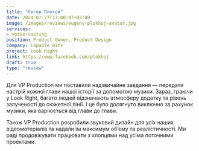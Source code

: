 ```yaml
---
title: "Євген Плохой"
date: 2024-07-27T17:00:47+03:00
image: /images/reviews/eugeny-plokhoj-avatar.jpg
services:
- voice-casting
position: Product Owner, Product Design
company: Capable Bits
project: Look Right
link: https://www.facebook.com/plokhoj
draft: true
type: "review"
---
```


Для VP Production ми поставили надзвичайне завдання — передати настрій кожної глави нашої історії за допомогою музики. Зараз, граючи у Look Right, багато людей відзначають атмосферу додатку та рівень залученості до сюжетної лінії. І це було досягнуто виключно за рахунок музики, яка варіюється від глави до глави. 

<!--more-->

Також VP Production розробили звуковий дизайн для усіх наших відеоматеріалів та надали їм максимум об’єму та реалістичності. Ми раді продовжувати працювати з хлопцями над усіма поточними проектами.